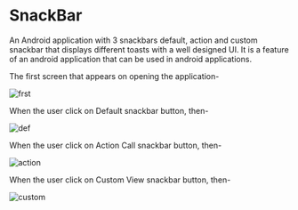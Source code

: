 # SnackBar
An Android application with 3 snackbars default, action and custom snackbar that displays different toasts with a well designed UI. It is a feature of an android application that can be used in android applications.


The first screen that appears on opening the application-

![frst](https://user-images.githubusercontent.com/64889275/112930277-9db44d00-9137-11eb-9700-a70118642773.png)


When the user click on Default snackbar button, then-

![def](https://user-images.githubusercontent.com/64889275/112930452-f257c800-9137-11eb-8394-3252017c6141.png)


When the user click on Action Call snackbar button, then-

![action](https://user-images.githubusercontent.com/64889275/112930495-08658880-9138-11eb-95dc-5f8b2d7a2333.png)


When the user click on Custom View snackbar button, then-

![custom](https://user-images.githubusercontent.com/64889275/112930585-3519a000-9138-11eb-9b71-17d0139de0e6.png)


